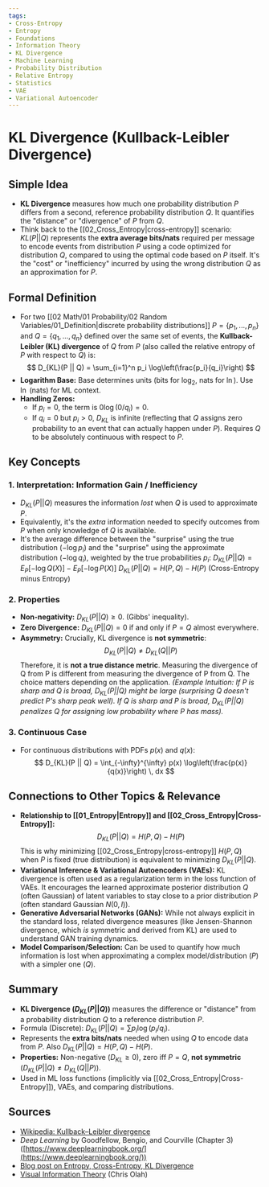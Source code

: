 ```yaml
---
tags:
- Cross-Entropy
- Entropy
- Foundations
- Information Theory
- KL Divergence
- Machine Learning
- Probability Distribution
- Relative Entropy
- Statistics
- VAE
- Variational Autoencoder
---
```


# KL Divergence (Kullback-Leibler Divergence)

## Simple Idea
*   **KL Divergence** measures how much one probability distribution $P$ differs from a second, reference probability distribution $Q$. It quantifies the "distance" or "divergence" of $P$ from $Q$.
*   Think back to the [[02_Cross_Entropy|cross-entropy]] scenario: $KL(P || Q)$ represents the **extra average bits/nats** required per message to encode events from distribution $P$ using a code optimized for distribution $Q$, compared to using the optimal code based on $P$ itself. It's the "cost" or "inefficiency" incurred by using the wrong distribution $Q$ as an approximation for $P$.

## Formal Definition
*   For two [[02 Math/01 Probability/02 Random Variables/01_Definition|discrete probability distributions]] $P = \{p_1, ..., p_n\}$ and $Q = \{q_1, ..., q_n\}$ defined over the same set of events, the **Kullback-Leibler (KL) divergence** of $Q$ from $P$ (also called the relative entropy of $P$ with respect to $Q$) is:
    $$ D_{KL}(P || Q) = \sum_{i=1}^n p_i \log\left(\frac{p_i}{q_i}\right) $$
*   **Logarithm Base:** Base determines units (bits for $\log_2$, nats for $\ln$). Use $\ln$ (nats) for ML context.
*   **Handling Zeros:**
    *   If $p_i = 0$, the term is $0 \log(0/q_i) = 0$.
    *   If $q_i = 0$ but $p_i > 0$, $D_{KL}$ is infinite (reflecting that $Q$ assigns zero probability to an event that can actually happen under $P$). Requires $Q$ to be absolutely continuous with respect to $P$.

## Key Concepts

### 1. Interpretation: Information Gain / Inefficiency
*   $D_{KL}(P || Q)$ measures the information *lost* when $Q$ is used to approximate $P$.
*   Equivalently, it's the *extra* information needed to specify outcomes from $P$ when only knowledge of $Q$ is available.
*   It's the average difference between the "surprise" using the true distribution ($-\log p_i$) and the "surprise" using the approximate distribution ($-\log q_i$), weighted by the true probabilities $p_i$:
    $D_{KL}(P || Q) = E_P[-\log Q(X)] - E_P[-\log P(X)]$
    $D_{KL}(P || Q) = H(P, Q) - H(P)$ (Cross-Entropy minus Entropy)

### 2. Properties
*   **Non-negativity:** $D_{KL}(P || Q) \ge 0$. (Gibbs' inequality).
*   **Zero Divergence:** $D_{KL}(P || Q) = 0$ if and only if $P = Q$ almost everywhere.
*   **Asymmetry:** Crucially, KL divergence is **not symmetric**:
    $$ D_{KL}(P || Q) \neq D_{KL}(Q || P) $$
    Therefore, it is **not a true distance metric**. Measuring the divergence of Q from P is different from measuring the divergence of P from Q. The choice matters depending on the application.
    *(Example Intuition: If P is sharp and Q is broad, $D_{KL}(P||Q)$ might be large (surprising Q doesn't predict P's sharp peak well). If Q is sharp and P is broad, $D_{KL}(P||Q)$ penalizes Q for assigning low probability where P has mass).*

### 3. Continuous Case
*   For continuous distributions with PDFs $p(x)$ and $q(x)$:
    $$ D_{KL}(P || Q) = \int_{-\infty}^{\infty} p(x) \log\left(\frac{p(x)}{q(x)}\right) \, dx $$

## Connections to Other Topics & Relevance
*   **Relationship to [[01_Entropy|Entropy]] and [[02_Cross_Entropy|Cross-Entropy]]:**
    $$ D_{KL}(P || Q) = H(P, Q) - H(P) $$
    This is why minimizing [[02_Cross_Entropy|cross-entropy]] $H(P, Q)$ when $P$ is fixed (true distribution) is equivalent to minimizing $D_{KL}(P || Q)$.
*   **Variational Inference & Variational Autoencoders (VAEs):** KL divergence is often used as a regularization term in the loss function of VAEs. It encourages the learned approximate posterior distribution $Q$ (often Gaussian) of latent variables to stay close to a prior distribution $P$ (often standard Gaussian $N(0, I)$).
*   **Generative Adversarial Networks (GANs):** While not always explicit in the standard loss, related divergence measures (like Jensen-Shannon divergence, which *is* symmetric and derived from KL) are used to understand GAN training dynamics.
*   **Model Comparison/Selection:** Can be used to quantify how much information is lost when approximating a complex model/distribution ($P$) with a simpler one ($Q$).

## Summary
*   **KL Divergence ($D_{KL}(P || Q)$)** measures the difference or "distance" from a probability distribution $Q$ to a reference distribution $P$.
*   Formula (Discrete): $D_{KL}(P || Q) = \sum p_i \log(p_i/q_i)$.
*   Represents the **extra bits/nats** needed when using $Q$ to encode data from $P$. Also $D_{KL}(P || Q) = H(P, Q) - H(P)$.
*   **Properties:** Non-negative ($D_{KL} \ge 0$), zero iff $P=Q$, **not symmetric** ($D_{KL}(P||Q) \neq D_{KL}(Q||P)$).
*   Used in ML loss functions (implicitly via [[02_Cross_Entropy|Cross-Entropy]]), VAEs, and comparing distributions.

## Sources
*   [Wikipedia: Kullback–Leibler divergence](https://en.wikipedia.org/wiki/Kullback%E2%80%93Leibler_divergence)
*   *Deep Learning* by Goodfellow, Bengio, and Courville (Chapter 3) ([https://www.deeplearningbook.org/](https://www.deeplearningbook.org/))
*   [Blog post on Entropy, Cross-Entropy, KL Divergence](https://towardsdatascience.com/entropy-cross-entropy-and-kl-divergence-explained-b09cdae9114a)
*   [Visual Information Theory](https://colah.github.io/posts/2015-09-Visual-Information/) (Chris Olah)